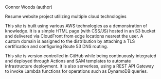 Connor Woods (author)

Resume website project utilizing multiple cloud technologies

This site is built using various AWS technologies as a demonstration of knowledge. It is a simple HTML page (with CSS/JS) hosted in an S3 bucket and delivered via CloudFront from edge locations nearest the user. A custom domain is assigned to the distribution by attaching a TLS certification and configuring Route 53 DNS routing.

This site is version controlled in GitHub while being continuously integrated and deployed through Actions and SAM templates to automate infrastructure deployment. It is also serverless, using a REST API Gateway to invoke Lambda functions for operations such as DynamoDB queries.